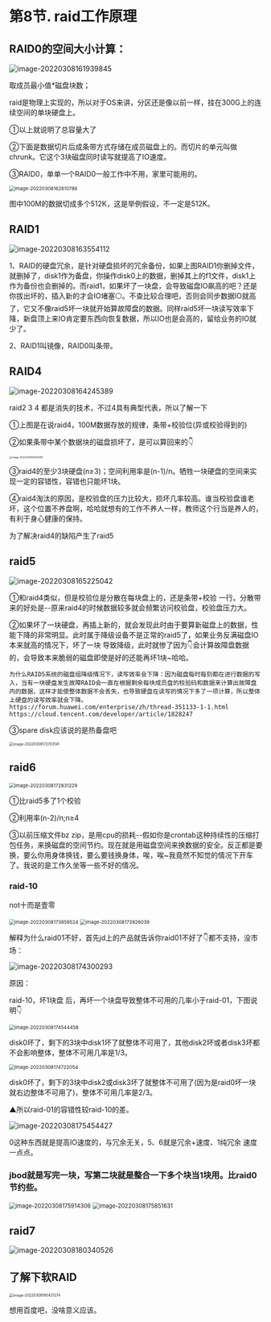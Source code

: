 # 第8节. raid工作原理



## RAID0的空间大小计算：

![image-20220308161939845](8-raid工作原理.assets/image-20220308161939845.png)

取成员最小值*磁盘块数；

raid是物理上实现的，所以对于OS来讲，分区还是像以前一样，挂在300G上的连续空间的单块硬盘上。

①以上就说明了总容量大了

②下面是数据切片后成条带方式存储在成员磁盘上的。而切片的单元叫做chrunk。它这个3块磁盘同时读写就提高了IO速度。

③RAID0，单单一个RAID0一般工作中不用，家里可能用的。

<img src="8-raid工作原理.assets/image-20220308162610786.png" alt="image-20220308162610786" style="zoom:67%;" /> 

图中100M的数据切成多个512K，这是举例假设，不一定是512K。





## RAID1

![image-20220308163554112](8-raid工作原理.assets/image-20220308163554112.png)

1、RAID的硬盘冗余，是针对硬盘损坏的冗余备份，如果上图RAID1你删掉文件，就删掉了，disk1作为备盘，你操作disk0上的数据，删掉其上的f1文件，disk1上作为备份也会删掉的。而raid1，如果坏了一块盘，会导致磁盘IO飙高的吧？还是你拔出坏的，插入新的才会IO堵塞⚪。不查比较合理吧，否则会同步数据IO就高了，它又不像raid5坏一块就开始算故障盘的数据。同样raid5坏一块读写效率下降，新盘顶上来IO肯定要东西向恢复数据，所以IO也是会高的，留给业务的IO就少了。

2、RAID1叫镜像，RAID0叫条带。



## RAID4

![image-20220308164245389](8-raid工作原理.assets/image-20220308164245389.png)

raid2 3 4 都是消失的技术，不过4具有典型代表，所以了解一下

①上图是在说raid4，100M数据存放的规律，条带+校验位(异或校验得到的)

②如果条带中某个数据块的磁盘损坏了，是可以算回来的👇

<img src="8-raid工作原理.assets/image-20220308164559765.png" alt="image-20220308164559765" style="zoom: 33%;" />

③raid4的至少3块硬盘(n≥3)；空间利用率是(n-1)/n。牺牲一块硬盘的空间来实现一定的容错性，容错也只能坏1块。

④raid4淘汰的原因，是校验盘的压力比较大，损坏几率较高。谁当校验盘谁老坏，这个位置不养盘啊，哈哈就想有的工作不养人一样，教师这个行当是养人的，有利于身心健康的保持。

为了解决raid4的缺陷产生了raid5

## raid5

![image-20220308165225042](8-raid工作原理.assets/image-20220308165225042.png)

①和raid4类似，但是校验位是分散在每块盘上的，还是条带+校验  一行。分散带来的好处是--原来raid4的时候数据较多就会频繁访问校验盘，校验盘压力大。

②如果坏了一块硬盘，再插上新的，就会发现此时由于要算新磁盘上的数据，性能下降的非常明显。此时属于降级设备不是正常的raid5了，如果业务反满磁盘IO本来就高的情况下，坏了一块 导致降级，此时就惨了因为👇会计算故障盘数据的，会导致本来脆弱的磁盘即使是好的还能再坏1块~哈哈。

```
为什么RAID5系统的磁盘组降级情况下，读写效率会下降：因为磁盘每时每刻都在进行数据的写入，当有一块硬盘发生故障RAID会一直在根据剩余每块成员盘的校验码和数据来计算出故障盘内的数据，这样才能使整体数据不会丢失，也导致硬盘在读写的情况下多了一项计算，所以整体上硬盘的读写效率就会下降。
https://forum.huawei.com/enterprise/zh/thread-351133-1-1.html
https://cloud.tencent.com/developer/article/1828247
```

③spare disk应该说的是热备盘吧

<img src="8-raid工作原理.assets/image-20220308172703141.png" alt="image-20220308172703141" style="zoom:50%;" /> 



## raid6



<img src="8-raid工作原理.assets/image-20220308172831229.png" alt="image-20220308172831229" style="zoom:67%;" /> 

①比raid5多了1个校验

②利用率(n-2)/n;n≥4

③以前压缩文件bz zip，是用cpu的损耗--假如你是crontab这种持续性的压缩打包任务，来换磁盘的空间节约。现在就是用磁盘空间来换数据的安全。反正都是要换，要么你用身体换钱，要么要钱换身体，唉，唉~我竟然不知觉的情况下开车了。我说的是工作久坐等一些不好的情况。



### raid-10

not十而是壹零

<img src="8-raid工作原理.assets/image-20220308173859524.png" alt="image-20220308173859524" style="zoom:67%;" />  

<img src="8-raid工作原理.assets/image-20220308173926039.png" alt="image-20220308173926039" style="zoom:67%;" /> 

解释为什么raid01不好，首先jd上的产品就告诉你raid01不好了👇都不支持，没市场：

![image-20220308174300293](8-raid工作原理.assets/image-20220308174300293.png)

原因：

raid-10，坏1块盘 后，再坏一个块盘导致整体不可用的几率小于raid-01，下图说明👇

<img src="8-raid工作原理.assets/image-20220308174544458.png" alt="image-20220308174544458" style="zoom:67%;" /> 

disk0坏了，剩下的3块中disk1坏了就整体不可用了，其他disk2坏或者disk3坏都不会影响整体，整体不可用几率是1/3。

<img src="8-raid工作原理.assets/image-20220308174722054.png" alt="image-20220308174722054" style="zoom:67%;" /> 

disk0坏了，剩下的3块中disk2或disk3坏了就整体不可用了(因为是raid0坏一块就右边整体不可用了)，整体不可用几率是2/3。

▲所以raid-01的容错性较raid-10的差。

![image-20220308175454427](8-raid工作原理.assets/image-20220308175454427.png)

0这种东西就是提高IO速度的，与冗余无关，5、6就是冗余+速度、1纯冗余 速度一点点。





### jbod就是写完一块，写第二块就是整合一下多个块当1块用。比raid0节约些。

<img src="8-raid工作原理.assets/image-20220308175914306.png" alt="image-20220308175914306" style="zoom:80%;" /> 



<img src="8-raid工作原理.assets/image-20220308175851631.png" alt="image-20220308175851631" style="zoom:80%;" />



## raid7

![image-20220308180340526](8-raid工作原理.assets/image-20220308180340526.png)





## 了解下软RAID

<img src="8-raid工作原理.assets/image-20220308180421274.png" alt="image-20220308180421274" style="zoom:50%;" />

想用百度吧，没啥意义应该。
